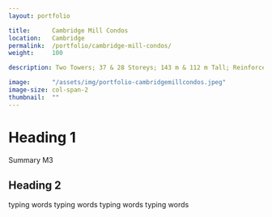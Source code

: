```yaml
---
layout: portfolio

title:      Cambridge Mill Condos
location:   Cambridge
permalink:  /portfolio/cambridge-mill-condos/
weight:     100

description: Two Towers; 37 & 28 Storeys; 143 m & 112 m Tall; Reinforced Concrete Slabs and Walls

image:      "/assets/img/portfolio-cambridgemillcondos.jpeg"
image-size: col-span-2
thumbnail:  ""
---
```


# Heading 1

Summary M3

## Heading 2

typing words typing words typing words typing words